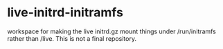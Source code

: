 # live-initrd-initramfs
workspace for making the live initrd.gz mount things under /run/initramfs rather than /live.  This is not a final repository.
